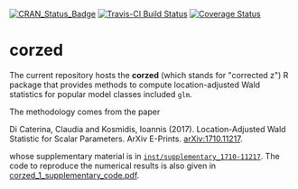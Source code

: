 [![CRAN_Status_Badge](http://www.r-pkg.org/badges/version/corzed)](https://cran.r-project.org/package=corzed)
[![Travis-CI Build Status](https://travis-ci.org/ikosmidis/corzed.svg?branch=master)](https://travis-ci.org/ikosmidis/corzed)
[![Coverage Status](https://img.shields.io/codecov/c/github/ikosmidis/corzed/master.svg)](https://codecov.io/github/ikosmidis/corzed?branch=master)

corzed
======

The current repository hosts the **corzed** (which stands for "corrected z") R package that provides methods to compute location-adjusted Wald statistics for popular model classes included `glm`.

The methodology comes from the paper

Di Caterina, Claudia and Kosmidis, Ioannis (2017). Location-Adjusted Wald Statistic for Scalar Parameters. ArXiv E-Prints. [arXiv:1710.11217](https://arxiv.org/abs/1710.11217).

whose supplementary material is in [`inst/supplementary_1710-11217`](https://github.com/ikosmidis/corzed/tree/master/inst/supplementary_1710-11217). The code to reproduce the numerical results is also given in [corzed_1_supplementary_code.pdf](https://github.com/ikosmidis/corzed/blob/master/inst/supplementary_1710-11217/corzed_1_supplementary_code.pdf).
